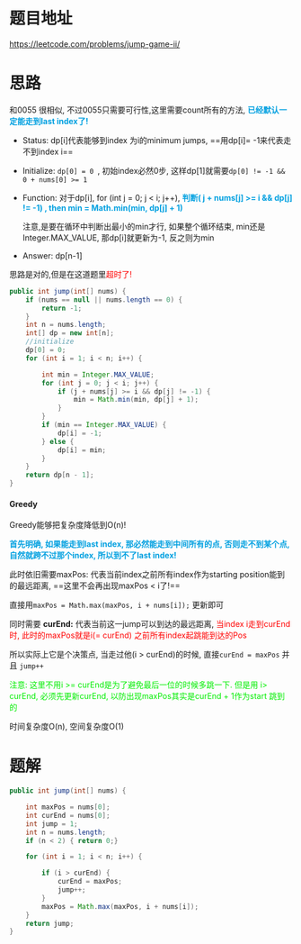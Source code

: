 # 题目地址

https://leetcode.com/problems/jump-game-ii/



# 思路

和0055 很相似, 不过0055只需要可行性,这里需要count所有的方法, <font color = grape>**已经默认一定能走到last index了!**</font>

+ Status: dp[i]代表能够到index 为i的minimum jumps, ==用dp[i]= -1来代表走不到index i==

+ Initialize: `dp[0] = 0 `, 初始index必然0步, 这样dp[1]就需要`dp[0] != -1 && 0 + nums[0] >= 1`

+ Function: 对于dp[i],  for (int j = 0; j < i; j++), <font color = grape>**判断( j + nums[j] >= i && dp[j] != -1) , then min = Math.min(min, dp[j] + 1)**</font> 

  注意,是要在循环中判断出最小的min才行, 如果整个循环结束, min还是Integer.MAX_VALUE, 那dp[i]就更新为-1, 反之则为min

+ Answer: dp[n-1]

思路是对的,但是在这道题里<font color = red>超时了!</font>

```java
public int jump(int[] nums) {
    if (nums == null || nums.length == 0) {
        return -1;
    }
    int n = nums.length;
    int[] dp = new int[n];
    //initialize
    dp[0] = 0;
    for (int i = 1; i < n; i++) {

        int min = Integer.MAX_VALUE;
        for (int j = 0; j < i; j++) {
            if (j + nums[j] >= i && dp[j] != -1) {
                min = Math.min(min, dp[j] + 1);
            }
        }
        if (min == Integer.MAX_VALUE) {
            dp[i] = -1;
        } else {
            dp[i] = min;
        }
    }
    return dp[n - 1];
}
```



#### Greedy

Greedy能够把复杂度降低到O(n)!

<font color = grape>**首先明确, 如果能走到last index, 那必然能走到中间所有的点, 否则走不到某个点,自然就跨不过那个index, 所以到不了last index!**</font>

此时依旧需要maxPos: 代表当前index之前所有index作为starting position能到的最远距离, ==这里不会再出现maxPos < i了!==

直接用`maxPos = Math.max(maxPos, i + nums[i]);` 更新即可

同时需要 **curEnd:** 代表当前这一jump可以到达的最远距离, <font color = red>当index i走到curEnd时, 此时的maxPos就是i(= curEnd) 之前所有index起跳能到达的Pos</font>

所以实际上它是个决策点, 当走过他(i > curEnd)的时候, 直接`curEnd = maxPos` 并且 `jump++`

<font color = gree>注意: 这里不用i >= curEnd是为了避免最后一位的时候多跳一下. 但是用 i> curEnd, 必须先更新curEnd, 以防出现maxPos其实是curEnd + 1作为start 跳到的</font>

时间复杂度O(n), 空间复杂度O(1)





# 题解

```java
public int jump(int[] nums) {

    int maxPos = nums[0];
    int curEnd = nums[0];
    int jump = 1;
    int n = nums.length;
    if (n < 2) { return 0;}

    for (int i = 1; i < n; i++) {

        if (i > curEnd) {
            curEnd = maxPos;
            jump++;      
        } 
        maxPos = Math.max(maxPos, i + nums[i]);
    }
    return jump;
}
```














